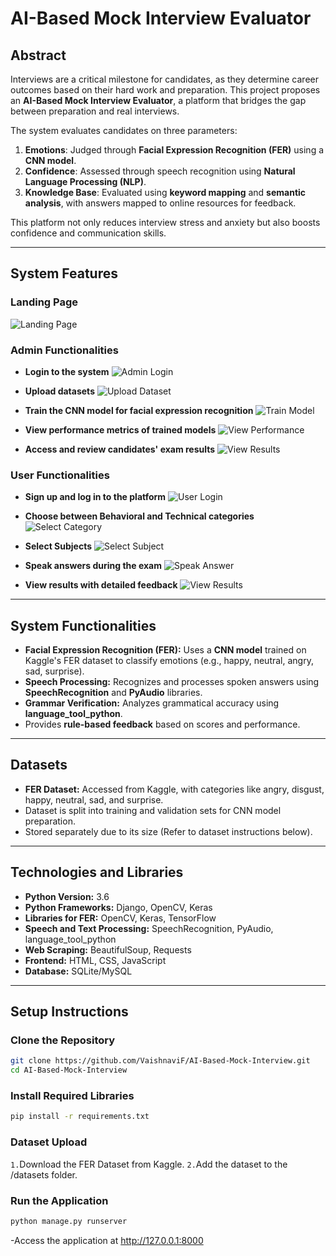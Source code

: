 # **AI-Based Mock Interview Evaluator**

## **Abstract**
Interviews are a critical milestone for candidates, as they determine career outcomes based on their hard work and preparation. This project proposes an **AI-Based Mock Interview Evaluator**, a platform that bridges the gap between preparation and real interviews. 

The system evaluates candidates on three parameters:
1. **Emotions**: Judged through **Facial Expression Recognition (FER)** using a **CNN model**.
2. **Confidence**: Assessed through speech recognition using **Natural Language Processing (NLP)**.
3. **Knowledge Base**: Evaluated using **keyword mapping** and **semantic analysis**, with answers mapped to online resources for feedback.

This platform not only reduces interview stress and anxiety but also boosts confidence and communication skills.

---

## **System Features**

### **Landing Page**
![Landing Page](screenshots/Landing_Page.png)

### **Admin Functionalities**
- **Login to the system**
  ![Admin Login](screenshots/Admin_Login.png)

- **Upload datasets**
  ![Upload Dataset](screenshots/Upload_Dataset.png)

- **Train the CNN model for facial expression recognition**
  ![Train Model](screenshots/Train_Model.png)

- **View performance metrics of trained models**
  ![View Performance](screenshots/View_Performance.png)

- **Access and review candidates' exam results**
  ![View Results](screenshots/View_Results.png)

### **User Functionalities**
- **Sign up and log in to the platform**
  ![User Login](screenshots/User_Login.png)

- **Choose between Behavioral and Technical categories**
  ![Select Category](screenshots/Select_Category.png)

- **Select Subjects**
  ![Select Subject](screenshots/Select_Subject.png)

- **Speak answers during the exam**
  ![Speak Answer](screenshots/Speak_Answer.png)

- **View results with detailed feedback**
  ![View Results](screenshots/View_Results_User.png)

---
## **System Functionalities**
- **Facial Expression Recognition (FER):** Uses a **CNN model** trained on Kaggle's FER dataset to classify emotions (e.g., happy, neutral, angry, sad, surprise).
- **Speech Processing:** Recognizes and processes spoken answers using **SpeechRecognition** and **PyAudio** libraries.
- **Grammar Verification:** Analyzes grammatical accuracy using **language_tool_python**.
- Provides **rule-based feedback** based on scores and performance.

---

## **Datasets**
- **FER Dataset:** Accessed from Kaggle, with categories like angry, disgust, happy, neutral, sad, and surprise.
- Dataset is split into training and validation sets for CNN model preparation.
- Stored separately due to its size (Refer to dataset instructions below).

---

## **Technologies and Libraries**
- **Python Version:** 3.6
- **Python Frameworks:** Django, OpenCV, Keras
- **Libraries for FER:** OpenCV, Keras, TensorFlow
- **Speech and Text Processing:** SpeechRecognition, PyAudio, language_tool_python
- **Web Scraping:** BeautifulSoup, Requests
- **Frontend:** HTML, CSS, JavaScript
- **Database:** SQLite/MySQL

---

## **Setup Instructions**

### **Clone the Repository**
```bash
git clone https://github.com/VaishnaviF/AI-Based-Mock-Interview.git
cd AI-Based-Mock-Interview
```

### **Install Required Libraries**
```bash
pip install -r requirements.txt
```

### **Dataset Upload**
`1.`Download the FER Dataset from Kaggle.
`2.`Add the dataset to the /datasets folder.

### **Run the Application**
```bash
python manage.py runserver
```
-Access the application at http://127.0.0.1:8000

